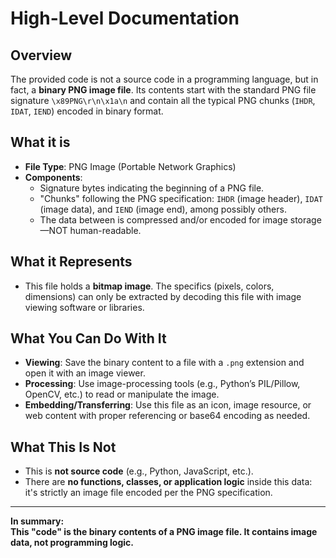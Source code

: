 # High-Level Documentation

## Overview

The provided code is not a source code in a programming language, but in fact, a **binary PNG image file**. Its contents start with the standard PNG file signature `\x89PNG\r\n\x1a\n` and contain all the typical PNG chunks (`IHDR`, `IDAT`, `IEND`) encoded in binary format.

## What it is

- **File Type**: PNG Image (Portable Network Graphics)
- **Components**: 
  - Signature bytes indicating the beginning of a PNG file.
  - "Chunks" following the PNG specification: `IHDR` (image header), `IDAT` (image data), and `IEND` (image end), among possibly others.
  - The data between is compressed and/or encoded for image storage—NOT human-readable.

## What it Represents

- This file holds a **bitmap image**. The specifics (pixels, colors, dimensions) can only be extracted by decoding this file with image viewing software or libraries.

## What You Can Do With It

- **Viewing**: Save the binary content to a file with a `.png` extension and open it with an image viewer.
- **Processing**: Use image-processing tools (e.g., Python’s PIL/Pillow, OpenCV, etc.) to read or manipulate the image.
- **Embedding/Transferring**: Use this file as an icon, image resource, or web content with proper referencing or base64 encoding as needed.

## What This Is Not

- This is **not source code** (e.g., Python, JavaScript, etc.).
- There are **no functions, classes, or application logic** inside this data: it's strictly an image file encoded per the PNG specification.

---

**In summary:**  
**This "code" is the binary contents of a PNG image file. It contains image data, not programming logic.**